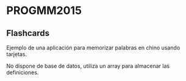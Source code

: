 # PROGMM2015
## Flashcards

Ejemplo de una aplicación para memorizar palabras en chino usando tarjetas.

No dispone de base de datos, utiliza un array para almacenar las definiciones.
